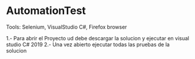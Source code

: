 # AutomationTest
Tools: Selenium, VisualStudio C#, Firefox browser

1.- Para abrir el Proyecto ud debe descargar la solucion y ejecutar en visual studio C# 2019
2.- Una vez abierto ejecutar todas las pruebas de la solucion
